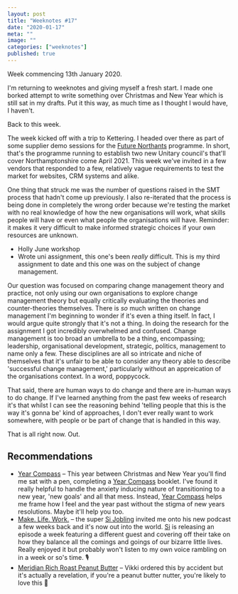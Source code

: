 ```yaml
---
layout: post
title: "Weeknotes #17"
date: "2020-01-17"
meta: ""
image: ""
categories: ["weeknotes"]
published: true
---
```


Week commencing 13th January 2020.

I'm returning to weeknotes and giving myself a fresh start. I made one borked attempt to write something over Christmas and New Year which is still sat in my drafts. Put it this way, as much time as I thought I would have, I haven't.

Back to this week.

The week kicked off with a trip to Kettering. I headed over there as part of some supplier demo sessions for the [Future Northants][future-northants] programme. In short, that's the programme running to establish two new Unitary council's that'll cover Northamptonshire come April 2021. This week we've invited in a few vendors that responded to a few, relatively vague requirements to test the market for websites, CRM systems and alike.

One thing that struck me was the number of questions raised in the SMT process that hadn't come up previously. I also re-iterated that the process is being done in completely the wrong order because we're testing the market with no real knowledge of how the new organisations will work, what skills people will have or even what people the organisations will have. Reminder: it makes it very difficult to make informed strategic choices if your own resources are unknown.

- Holly June workshop
- Wrote uni assignment, this one's been _really_ difficult. This is my third assignment to date and this one was on the subject of change management. 

Our question was focused on comparing change management theory and practice, not only using our own organisations to explore change management theory but equally critically evaluating the theories and counter-theories themselves. There is _so_ much written on change management I'm beginning to wonder if it's even a thing itself. In fact, I would argue quite strongly that it's not a thing. In doing the research for the assignment I got incredibly overwhelmed and confused. Change management is too broad an umbrella to be a thing, encompassing; leadership, organisational development, strategic, politics, management to name only a few. These disciplines are all so intricate and niche of themselves that it's unfair to be able to consider any theory able to describe 'successful change management,' particularly without an appreication of the organisations context. In a word, poppycock.

That said, there are human ways to do change and there are in-human ways to do change. If I've learned anything from the past few weeks of research it's that whilst I can see the reasoning behind 'telling people that this is the way it's gonna be' kind of approaches, I don't ever really want to work somewhere, with people or be part of change that is handled in this way.

That is all right now. Out.

## Recommendations
* [Year Compass][year-compass] – This year between Christmas and New Year you'll find me sat with a pen, completing a [Year Compass][year-compass] booklet. I've found it really helpful to handle the anxiety inducing nature of transitioning to a new year, 'new goals' and all that mess. Instead, [Year Compass][year-compass] helps me frame how I feel and the year past without the stigma of new years resolutions. Maybe it'll help you too.
* [Make. Life. Work.][make-life-work] – the super [Si Jobling][si-twitter] invited me onto his new podcast a few weeks back and it's now out into the world. [Si][si-twitter] is releasing an episode a week featuring a different guest and covering off their take on how they balance all the comings and goings of our bizarre little lives. Really enjoyed it but probably won't listen to my own voice rambling on in a week or so's time. 🎙️
* [Meridian Rich Roast Peanut Butter][peanut-butter] – Vikki ordered this by accident but it's actually a revelation, if you're a peanut butter nutter, you're likely to love this 🥜


[ccc]: https://www.cambridgeshire.gov.uk
[me-twitter]: https://www.twitter.com/danblundell
[peanut-butter]: https://shop.meridianfoods.co.uk/products/rich-roast-crunchy-peanut-butter-280g
[make-life-work]: https://sijobling.com/podcast/
[si-twitter]: https://twitter.com/si
[year-compass]: https://yearcompass.com/
[future-northants]: https://shapethefuturenorthants.co.uk